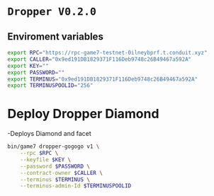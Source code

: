 # `Dropper V0.2.0`

## Enviroment variables
``` bash
export RPC="https://rpc-game7-testnet-0ilneybprf.t.conduit.xyz"
export CALLER="0x9ed191DB1829371F116Deb9748c26B49467a592A"
export KEY=""
export PASSWORD=""
export TERMINUS="0x9ed191DB1829371F116Deb9748c26B49467a592A"
export TERMINUSPOOLID="256"
```

# Deploy Dropper Diamond
-Deploys Diamond and facet


```bash
bin/game7 dropper-gogogo v1 \
    --rpc $RPC \
    --keyfile $KEY \
    --password $PASSWORD \
    --contract-owner $CALLER \
    --terminus $TERMINUS \
    --terminus-admin-Id $TERMINUSPOOLID

```